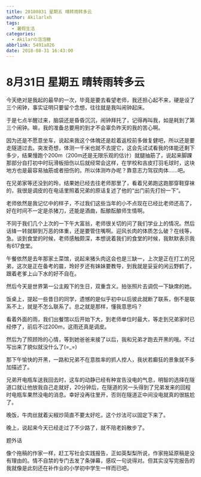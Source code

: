 ```yaml
---
title: 20180831 星期五 晴转雨转多云
author: Akilarlxh
tags:
  - 暑假生活
categories:
  - Akilarの泡泡糖
abbrlink: 5491a826
date: 2018-08-31 16:43:00
---
```

# 8月31日 星期五 晴转雨转多云

今天绝对是我起的最早的一次，毕竟是要去看望老师，我还担心起不来，硬是设了三个闹钟，事实证明只要留个念想，往往就是我叫闹钟起床。

于是七点半醒过来，脑袋还是昏昏沉沉，闹钟拜托了，记得再叫我，如是耗到了第三个闹钟。嘛，我的准备总要用的到才不会辜负昨天的我的苦心啊。

因为还是不愿意坐车，说起来我这个体魄还是趁着返校前多做复健吧，所以还是要走隧道过去。突发奇想，体测一千米也就不去提它，这会先试试看我的体能还剩下多少，结果慢跑个200m（200m还是无限乐观的估计）就腿抽筋了，说起来脚踝那部分自打初中时玩滑板扭伤以后就经常会这样，在学校和吉皮打羽毛球时，这块地方也是最容易抽筋或者扭伤的。所以体测咋办呢？靠意志力驾驭肉体……吧。

在兄弟家等还没到的玲，结果她已经去往老师那里了，看着兄弟跑这跑那穿鞋穿袜的，我很是调皮的在电话里照着兄弟的原话复述了他的“出门前先打扮一下”。

老师依然是我记忆中的样子，不过我们这些当年的小不点现在已经比老师还高了，好在时间不一定是杀猪刀，还能是酒曲，酝酿酝酿师生情啊。

不同于我们几个上次的一下午大富翁，老师很关切的问了我们学业上的情况。然后话锋一转就聊到万恶的体重，还是要管住嘴啊。迎风长肉的体质怎么破？在线等，急。谈到食堂的时候，老师感触颇深，本想说着我们的食堂的时候，我默默表示我有617食堂。

午餐依然是去年那家土菜馆，说起来猪头肉这会也是三缺一，上次是正在打工的兄弟，这次是正在备考的晨，玲好歹还有妹妹要教导，到我就是妥妥的闲云野鹤了，跟着老爹上山下水的好不自在。

然后今天是世界第一公主殿下的生日，双重含义。拍张照片去调侃一下缺席的她。

饭桌上，提起一些昔日的同学，遗憾的是似乎初中以后彼此就断了联系，倒不是联系不上，就是不怎么联系了。总之就是那样，懂我意思吗？

看着外面的雨，我们出餐馆以后开始下大，到老师单位时最大，等走到兄弟家时已经停了，前后不过200m，这雨还真是调皮。

然后为了照顾玲的心情，等到她爸爸来接了以后，我和兄弟才跑去开黑的哦。不过写出来了貌似就没什么了(=_=)

那下午愉快的开黑，一路和兄弟不在意胜率的抓人控人，我状若癫狂的景象就不多加描述了。

兄弟开电瓶车送我回去时，这车的动静已经有种宣告没电的气息，明智的选择在隧道口就让他放我自己走就好，20分钟后，在隧道的另一头得到了兄弟发来的回程时电瓶车果然没电的消息。幸好没再往里开，否则在隧道正中间没电就真的很尴尬了。

晚饭，牛肉丝就着尖椒炒简直不要太好吃，这个炒法可以固定下来了。

晚上，说起来今天已经走过了不少路了，就不陪老妈散步了。

题外话

像个拖稿的作家一样，赶工写社会实践报告，正如英梨梨所说，作家拖延原稿是没有理由的。情不自禁的专门去发了条弹幕，感叹一句说得对。但其实没写完报告的我就像是此刻还在补作业的小学初中学生一样而已吧。





